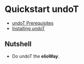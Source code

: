 # Quickstart undoT
- [undoT Prerequisites](/ribs/undoT/prerequisites.html)
- [Installing undoT](/ribs/undoT/installing.html)
## Nutshell
- Do undoT the **elioWay**.
